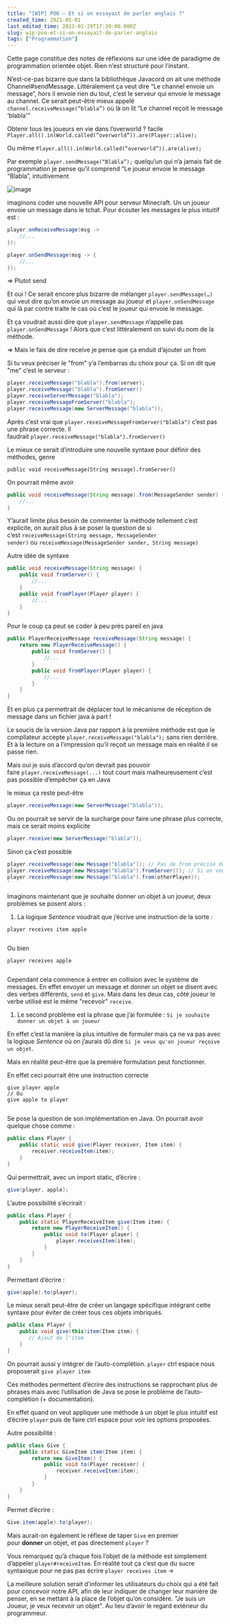 ```yaml
---
title: "[WIP] POO — Et si on essayait de parler anglais ?"
created_time: 2021-05-01
last_edited_time: 2023-01-29T17:39:00.000Z
slug: wip-poo-et-si-on-essayait-de-parler-anglais
tags: ["Programmation"]
---
```

Cette page constitue des notes de réflexions sur une idée de paradigme de programmation orientée objet. Rien n’est structuré pour l’instant.

N’est-ce-pas bizarre que dans la bibliothèque Javacord on ait une méthode Channel#sendMessage. Littéralement ça veut dire “Le channel envoie un message”, hors il envoie rien du tout, c’est le serveur qui envoie le message au channel. Ce serait peut-être mieux appelé `channel.receiveMessage(“blabla”)` où là on lit “Le channel reçoit le message ‘blabla'”

Obtenir tous les joueurs en vie dans l’overworld ? facile `Player.all().in(World.called(“overworld”)).are(Player::alive);`

Ou même `Player.all().in(World.called(“overworld”)).are(alive);`

Par exemple `player.sendMessage(“Blabla”);` quelqu’un qui n’a jamais fait de programmation je pense qu’il comprend “Le joueur envoie le message “Blabla”, intuitivement

![image](./images/72edfffd-c709-40ff-b9d3-4f1d1f9ef594.png)

imaginons coder une nouvelle API pour serveur Minecraft. Un un joueur envoie un message dans le tchat. Pour écouter les messages le plus intuitif est :

```java
player.onReceiveMessage(msg ->
    //...
});


```
```java
player.onSendMessage(msg -> {
    //...
});


```
⇒ Plutot send

Et oui ! Ce serait encore plus bizarre de mélanger `player.sendMessage(…)` qui veut dire qu’on envoie un message au joueur et `player.onSendMessage` qui là par contre traite le cas où c’est le joueur qui envoie le message.

Et ça voudrait aussi dire que `player.sendMessage` n’appelle pas `player.onSendMessage` ! Alors que c’est littéralement on suivi du nom de la méthode.

⇒ Mais le fais de dire receive je pense que ça enduit d’ajouter un from

Si tu veux préciser le "from" y’a l’embarras du choix pour ça. Si on dit que "me" c’est le serveur :

```java
player.receiveMessage("blabla").from(server);
player.receiveMessage("blabla").fromServer()
player.receiveServerMessage("blabla");
player.receiveMessageFromServer("blabla");
player.receiveMessage(new ServerMessage("blabla"));


```
Après c’est vrai que `player.receiveMessageFromServer("blabla")` c’est pas une phrase correcte. Il faudrait `player.receiveMessage("blabla").fromServer()`

Le mieux ce serait d’introduire une nouvelle syntaxe pour définir des méthodes, genre

`public void receiveMessage(String message).fromServer()`

On pourrait même avoir

```java
public void receiveMessage(String message).from(MessageSender sender) {
    //...
}


```
Y’aurait limite plus besoin de commenter la méthode tellement c’est explicite, on aurait plus à se poser la question de si c’est `receiveMessage(String message, MessageSender sender)` ou `receiveMessage(MessageSender sender, String message)`

Autre idée de syntaxe

```java
public void receiveMessage(String message) {
    public void fromServer() {
        //...
    }
    public void fromPlayer(Player player) {
        //...
    }
}


```
Pour le coup ça peut se coder à peu près pareil en java

```java
public PlayerReceiveMessage receiveMessage(String message) {
    return new PlayerReceiveMessage() {
        public void fromServer() {
            //...
        }
        public void fromPlayer(Player player) {
            //...
        }
    }
}


```
Et en plus ça permettrait de déplacer tout le mécanisme de réception de message dans un fichier java à part !

Le soucis de la version Java par rapport à la première méthode est que le compilateur accepte `player.receiveMessage("blabla");` sans rien derrière. Et à la lecture on a l’impression qu’il reçoit un message mais en réalité il se passe rien.

Mais oui je suis d’accord qu’on devrait pas pouvoir faire `player.receiveMessage(...)` tout court mais malheureusement c’est pas possible d’empêcher ça en Java

le mieux ça reste peut-être

```java
player.receiveMessage(new ServerMessage("blabla"));


```
Ou on pourrait se servir de la surcharge pour faire une phrase plus correcte, mais ce serait moins explicite

```java
player.receive(new ServerMessage("blabla"));


```
Sinon ça c’est possible

```java
player.receiveMessage(new Message("blabla")); // Pas de from précisé donc on dit par défaut que le sender c'est le serveur
player.receiveMessage(new Message("blabla").fromServer()); // Si on veut on peut expliciter que le sender est le serveur mais cette instruction ne fera rien
player.receiveMessage(new Message("blabla").from(otherPlayer));
`

```
Imaginons maintenant que je souhaite donner un objet à un joueur, deux problèmes se posent alors :

1. La logique *Sentence* voudrait que j’écrive une instruction de la sorte :

```
player receives item apple


```
Ou bien

```
player receives apple


```
Cependant cela commence à entrer en collision avec le système de messages. En effet envoyer un message et donner un objet se disent avec des verbes différents, `send` et `give`. Mais dans les deux cas, côté joueur le verbe utilisé est le même "recevoir" `receive`.

1. Le second problème est la phrase que j’ai formulée : `Si je souhaite donner un objet à un joueur`

En effet c’est la manière la plus intuitive de formuler mais ça ne va pas avec la logique *Sentence* où on j’aurais dû dire `Si je veux qu'on joueur reçoive un objet`.

Mais en réalité peut-être que la première formulation peut fonctionner.

En effet ceci pourrait être une instruction correcte

```
give player apple
// Ou
give apple to player


```
Se pose la question de son implémentation en Java. On pourrait avoir quelque chose comme :

```java
public class Player {
    public static void give(Player receiver, Item item) {
        receiver.receiveItem(item);
    }
}


```
Qui permettrait, avec un import static, d’écrire :

```java
give(player, apple);


```
L’autre possibilité s’écrirait :

```java
public class Player {
    public static PlayerReceiveItem give(Item item) {
        return new PlayerReceiveItem() {
            public void to(Player player) {
                player.receivesItem(item);
            }
        }
    }
}


```
Permettant d’écrire :

```java
give(apple).to(player);


```
Le mieux serait peut-être de créer un langage spécifique intégrant cette syntaxe pour éviter de créer tous ces objets imbriqués.

```java
public class Player {
    public void give(this)item(Item item) {
       // Ajout de l'item
    }
}


```
On pourrait aussi y intégrer de l’auto-complétion. `player` ctrl espace nous proposerait `give player item`

Ces méthodes permettent d’écrire des instructions se rapprochant plus de phrases mais avec l’utilisation de Java se pose le problème de l’auto-complétion (+ documentation).

En effet quand on veut appliquer une méthode à un objet le plus intuitif est d’écrire `player` puis de faire ctrl espace pour voir les options proposées.

Autre possibilité :

```java
public class Give {
    public static GiveItem item(Item item) {
        return new GiveItem() {
            public void to(Player receiver) {
                receiver.receiveItem(item);
            }
        }
    }
}


```
Permet d’écrire :

```java
Give.item(apple).to(player);


```
Mais aurait-on également le réflexe de taper `Give` en premier pour **donner** un objet, et pas directement `player` ?

Vous remarquez qu’à chaque fois l’objet de la méthode est simplement d’appeler `player#receiveItem`. En réalité tout ça c’est que du sucre syntaxique pour ne pas pas écrire `player receives item` ->

La meilleure solution serait d’informer les utilisateurs du choix qui a été fait pour concevoir notre API, afin de leur indiquer de changer leur manière de penser, en se mettant à la place de l’objet qu’on considère. "Je suis un Joueur, je veux recevoir un objet". Au lieu d’avoir le regard extérieur du programmeur.
